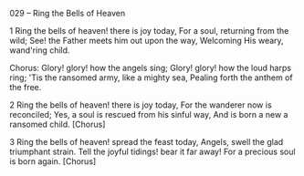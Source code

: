 029 – Ring the Bells of Heaven


1
Ring the bells of heaven!  there is joy today,
For a soul, returning from the wild;
See!  the Father meets him out upon the way,
Welcoming His weary, wand'ring child.

Chorus:
Glory!  glory!  how the angels sing;
Glory!  glory!  how the loud harps ring;
'Tis the ransomed army, like a mighty sea,
Pealing forth the anthem of the free.

2
Ring the bells of heaven!  there is joy today,
For the wanderer now is reconciled;
Yes, a soul is rescued from his sinful way,
And is born a new a ransomed child.  [Chorus]

3
Ring the bells of heaven!  spread the feast today,
Angels, swell the glad triumphant strain.
Tell the joyful tidings!  bear it far away!
For a precious soul is born again.  [Chorus]


